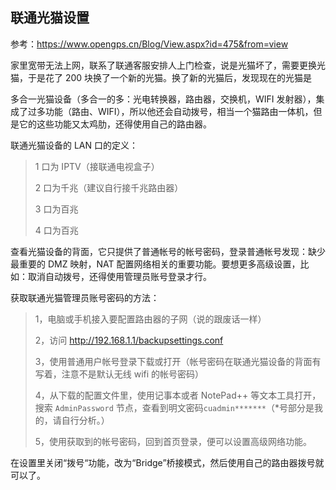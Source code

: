 ## 联通光猫设置

参考：<https://www.opengps.cn/Blog/View.aspx?id=475&from=view>

家里宽带无法上网，联系了联通客服安排人上门检查，说是光猫坏了，需要更换光猫，于是花了 200 块换了一个新的光猫。换了新的光猫后，发现现在的光猫是

多合一光猫设备（多合一的多：光电转换器，路由器，交换机，WIFI 发射器），集成了过多功能（路由、WIFI），所以他还会自动拨号，相当一个猫路由一体机，但是它的这些功能又太鸡肋，还得使用自己的路由器。

联通光猫设备的 LAN 口的定义：

>1 口为 IPTV（接联通电视盒子）
>
>2 口为千兆（建议自行接千兆路由器）
>
>3 口为百兆
>
>4 口为百兆

查看光猫设备的背面，它只提供了普通帐号的帐号密码，登录普通帐号发现：缺少最重要的 DMZ 映射，NAT 配置网络相关的重要功能。要想更多高级设置，比如：取消自动拨号，还得使用管理员账号登录才行。

获取联通光猫管理员账号密码的方法：

>1，电脑或手机接入要配置路由器的子网（说的跟废话一样）
>
>2，访问 <http://192.168.1.1/backupsettings.conf>
>
>3，使用普通用户帐号登录下载或打开（帐号密码在联通光猫设备的背面有写着，注意不是默认无线 wifi 的帐号密码）
>
>4，从下载的配置文件里，使用记事本或者 NotePad++ 等文本工具打开，搜索 `AdminPassword` 节点，查看到明文密码`cuadmin*******`（\*号部分是我的，请自行分析。）
>
>5，使用获取到的帐号密码，回到首页登录，便可以设置高级网络功能。

在设置里关闭“拨号“功能，改为“Bridge”桥接模式，然后使用自己的路由器拨号就可以了。
